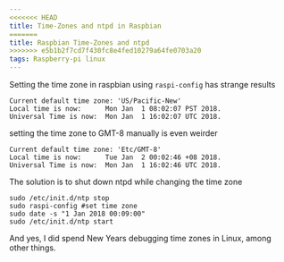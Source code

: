 ```yaml
---
<<<<<<< HEAD
title: Time-Zones and ntpd in Raspbian
=======
title: Raspbian Time-Zones and ntpd
>>>>>>> e5b1b2f7cd7f430fc8e4fed10279a64fe0703a20
tags: Raspberry-pi linux
---
```

Setting the time zone in raspbian using `raspi-config` has strange results
```
Current default time zone: 'US/Pacific-New'
Local time is now:      Mon Jan  1 08:02:07 PST 2018.
Universal Time is now:  Mon Jan  1 16:02:07 UTC 2018.
```

setting the time zone to GMT-8 manually is even weirder
```
Current default time zone: 'Etc/GMT-8'
Local time is now:      Tue Jan  2 00:02:46 +08 2018.
Universal Time is now:  Mon Jan  1 16:02:46 UTC 2018.
```

The solution is to shut down ntpd while changing the time zone
``` shell
sudo /etc/init.d/ntp stop
sudo raspi-config #set time zone
sudo date -s "1 Jan 2018 00:09:00"
sudo /etc/init.d/ntp start
```

And yes, I did spend New Years debugging time zones in Linux, among other things.
